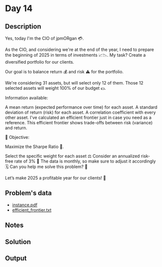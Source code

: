 # Day 14

## Description
Yes, today I'm the CIO of jpmORgan 💳.

As the CIO, and considering we're at the end of the year, I need to prepare the beginning of 2025 in terms of investments 📈📉. My task? Create a diversified portfolio for our clients.

Our goal is to balance return 💰 and risk ⚠️ for the portfolio.

We're considering 31 assets, but will select only 12 of them. Those 12 selected assets will weight 100% of our budget 💵.

Information available:

A mean return (expected performance over time) for each asset.
A standard deviation of return (risk) for each asset.
A correlation coefficient with every other asset.
I've calculated an efficient frontier just in case you need as a reference. This efficient frontier shows trade-offs between risk (variance) and return.

🎯 Objective:

Maximize the Sharpe Ratio 🏅.

Select the specific weight for each asset ⚖️
Consider an annualized risk-free rate of 3% 🌟
The data is monthly, so make sure to adjust it accordingly 🗓️
Can you help me solve this problem? 🧩

Let’s make 2025 a profitable year for our clients! 🤑

## Problem's data

* [instance.pdf](./instance.pdf)
* [efficient_frontier.txt](./efficient_frontier.txt)

## Notes


## Solution


## Output
